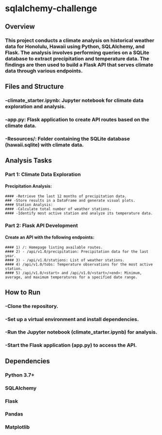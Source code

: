 # sqlalchemy-challenge

## Overview

  ### This project conducts a climate analysis on historical weather data for Honolulu, Hawaii using Python, SQLAlchemy, and Flask. The analysis involves performing queries on a SQLite database to extract precipitation and temperature data. The findings are then used to build a Flask API that serves climate data through various endpoints.

## Files and Structure
  ### -climate_starter.ipynb: Jupyter notebook for climate data exploration and analysis.
  ### -app.py: Flask application to create API routes based on the climate data.
  ### -Resources/: Folder containing the SQLite database (hawaii.sqlite) with climate data.

## Analysis Tasks

### Part 1: Climate Data Exploration

  #### Precipitation Analysis:
  
    #### -Retrieve the last 12 months of precipitation data.
    ### -Store results in a DataFrame and generate visual plots.
    #### Station Analysis:
    #### -Calculate total number of weather stations.
    #### -Identify most active station and analyze its temperature data.

### Part 2: Flask API Development

  #### Create an API with the following endpoints:
    
    #### 1) /: Homepage listing available routes.
    #### 2) - /api/v1.0/precipitation: Precipitation data for the last year.
    #### 3) - /api/v1.0/stations: List of weather stations.
    #### 4) /api/v1.0/tobs: Temperature observations for the most active station.
    #### 5) /api/v1.0/<start> and /api/v1.0/<start>/<end>: Minimum, average, and maximum temperatures for a specified date range.

## How to Run
  ### -Clone the repository.
  ### -Set up a virtual environment and install dependencies.
  ### -Run the Jupyter notebook (climate_starter.ipynb) for analysis.
  ### -Start the Flask application (app.py) to access the API.

## Dependencies
  ### Python 3.7+
  ### SQLAlchemy
  ### Flask
  ### Pandas
  ### Matplotlib
